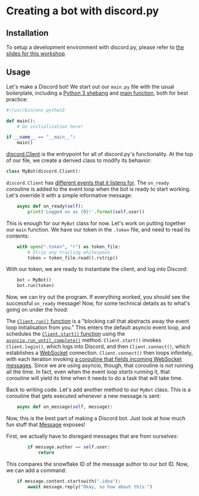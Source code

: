 # Creating a bot with discord.py

## Installation

To setup a development environment with discord.py, please refer to [the slides for this workshop](https://docs.google.com/presentation/d/1P6_EonmytWJQI1XNK5hN7Z9uGZqu5r3KNbyq1u3FTMg/edit?usp=sharing).

## Usage

Let's make a Discord bot! We start out our `main.py` file with the usual boilerplate, including a [Python 3 shebang](https://stackoverflow.com/a/19305076) and [main function](https://stackoverflow.com/a/419185), both for best practice:

```py
#!/usr/bin/env python3

def main():
    # Do initialization here!

if __name__ == "__main__":
    main()
```

[discord.Client](https://discordpy.readthedocs.io/en/stable/api.html#client) is the entrypoint for all of discord.py's functionality. At the top of our file, we create a derived class to modify its behavior:

```py
class MyBot(discord.Client):
```

`discord.Client` has [different events that it listens for](https://discordpy.readthedocs.io/en/stable/api.html#discord-api-events). The `on_ready` coroutine is added to the event loop when the bot is ready to start working. Let's override it with a simple informative message:

```py
    async def on_ready(self):
        print('Logged on as {0}!'.format(self.user))
```

This is enough for our `MyBot` class for now. Let's work on putting together our `main` function. We have our token in the `.token` file, and need to read its contents:

```py
    with open(".token", "r") as token_file:
        # Strip any trailing whitespace.
        token = token_file.read().rstrip()
```

With our token, we are ready to instantiate the client, and log into Discord:

```py
    bot = MyBot()
    bot.run(token)
```

Now, we can try out the program. If everything worked, you should see the successful `on_ready` message! Now, for some technical details as to what's going on under the hood:

The [`Client.run()` function](https://discordpy.readthedocs.io/en/stable/api.html#discord.Client.run) is a "blocking call that abstracts away the event loop initialisation from you." This enters the default asyncio event loop, and schedules the [`Client.start()` function](https://discordpy.readthedocs.io/en/stable/api.html#discord.Client.start) using the [`asyncio.run_until_complete()`](https://docs.python.org/3/library/asyncio-eventloop.html#asyncio.loop.run_until_complete) method. `Client.start()` invokes `Client.login()`, which logs into Discord, and then `Client.connect()`, which establishes a [WebSocket](https://en.wikipedia.org/wiki/WebSocket) connection. `Client.connect()` then loops infinitely, with each iteration invoking [a coroutine that fields incoming WebSocket messages](https://github.com/Rapptz/discord.py/blob/c582940401a9ab7f2db1f09efe29ed98075ed153/discord/gateway.py#L476). Since we are using asyncio, though, that coroutine is not running all the time. In fact, even when the event loop *starts* running it, that coroutine will yield its time when it needs to do a task that will take time.

Back to writing code. Let's add another method to our `MyBot` class. This is a coroutine that gets executed whenever a new message is sent:

```py
    async def on_message(self, message):
```

Now, this is the best part of making a Discord bot. Just look at how much fun stuff that [Message](https://discordpy.readthedocs.io/en/stable/api.html#discord.Message) exposes!

First, we actually have to disregard messages that are from ourselves:

```py
        if message.author == self.user:
            return
```

This compares the snowflake ID of the message author to our bot ID. Now, we can add a command:

```py
    if message.content.startswith(".idea"):
        await message.reply("Okay, so how about this:")
```
